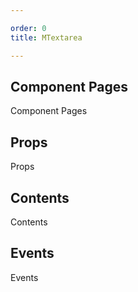 ```yaml
---

order: 0
title: MTextarea

---
```

 
## Component Pages
 
Component Pages
 
## Props
 
Props
 
## Contents
 
Contents
 
## Events
 
Events
 
